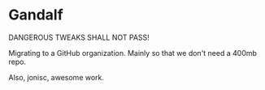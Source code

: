 # Gandalf
DANGEROUS TWEAKS SHALL NOT PASS!


Migrating to a GitHub organization. Mainly so that we don't need a 400mb repo.

Also, jonisc, awesome work.
